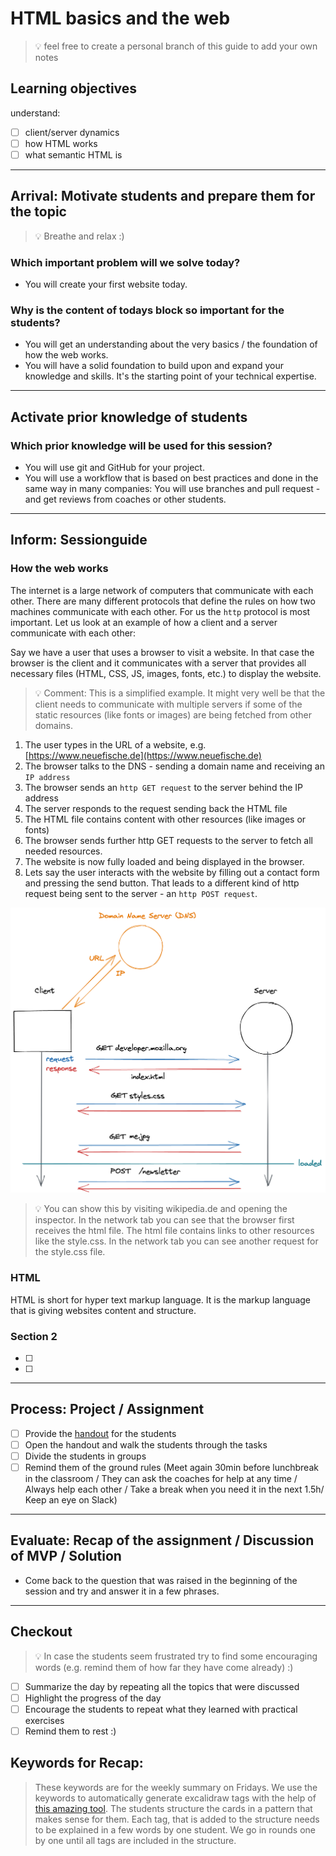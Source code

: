 # HTML basics and the web

> 💡 feel free to create a personal branch of this guide to add your own notes

## Learning objectives

understand:

- [ ] client/server dynamics
- [ ] how HTML works
- [ ] what semantic HTML is

---

## Arrival: Motivate students and prepare them for the topic

> 💡 Breathe and relax :)

### Which important problem will we solve today?

- You will create your first website today.

### Why is the content of todays block so important for the students?

- You will get an understanding about the very basics / the foundation of how the web works.
- You will have a solid foundation to build upon and expand your knowledge and skills. It's the starting point of your technical expertise.

---

## Activate prior knowledge of students

### Which prior knowledge will be used for this session?

- You will use git and GitHub for your project.
- You will use a workflow that is based on best practices and done in the same way in many companies: You will use branches and pull request - and get reviews from coaches or other students.

---

## Inform: Sessionguide

### How the web works

The internet is a large network of computers that communicate with each other. There are many different protocols that define the rules on how two machines communicate with each other. For us the `http` protocol is most important. Let us look at an example of how a client and a server communicate with each other:

Say we have a user that uses a browser to visit a website. In that case the browser is the client and it communicates with a server that provides all necessary files (HTML, CSS, JS, images, fonts, etc.) to display the website.

> 💡 Comment: This is a simplified example. It might very well be that the client needs to communicate with multiple servers if some of the static resources (like fonts or images) are being fetched from other domains.

1. The user types in the URL of a website, e.g. [https://www.neuefische.de](https://www.neuefische.de)
2. The browser talks to the DNS - sending a domain name and receiving an `IP address`
3. The browser sends an `http GET request` to the server behind the IP address
4. The server responds to the request sending back the HTML file
5. The HTML file contains content with other resources (like images or fonts)
6. The browser sends further http GET requests to the server to fetch all needed resources.
7. The website is now fully loaded and being displayed in the browser.
8. Lets say the user interacts with the website by filling out a contact form and pressing the send button. That leads to a different kind of http request being sent to the server - an `http POST request`.

<img src="./assets/request-response.png" width=600 />

> 💡 You can show this by visiting wikipedia.de and opening the inspector. In the network tab you can see that the browser first receives the html file. The html file contains links to other resources like the style.css. In the network tab you can see another request for the style.css file.

### HTML

HTML is short for hyper text markup language. It is the markup language that is giving websites content and structure.

### Section 2

- [ ]
- [ ]

---

## Process: Project / Assignment

- [ ] Provide the [handout](session-name.md) for the students
- [ ] Open the handout and walk the students through the tasks
- [ ] Divide the students in groups
- [ ] Remind them of the ground rules (Meet again 30min before lunchbreak in the classroom / They can ask the coaches for help at any time / Always help each other / Take a break when you need it in the next 1.5h/ Keep an eye on Slack)

---

## Evaluate: Recap of the assignment / Discussion of MVP / Solution

- Come back to the question that was raised in the beginning of the session and try and answer it in a few phrases.

---

## Checkout

> 💡 In case the students seem frustrated try to find some encouraging words (e.g. remind them of how far they have come already) :)

- [ ] Summarize the day by repeating all the topics that were discussed
- [ ] Highlight the progress of the day
- [ ] Encourage the students to repeat what they learned with practical exercises
- [ ] Remind them to rest :)

## Keywords for Recap:

> These keywords are for the weekly summary on Fridays.
> We use the keywords to automatically generate excalidraw tags with the help of [this amazing tool](https://github.com/F-Kirchhoff/tag-cloud-generator).
> The students structure the cards in a pattern that makes sense for them. Each tag, that is added to the structure needs to be explained in a few words by one student. We go in rounds one by one until all tags are included in the structure.
